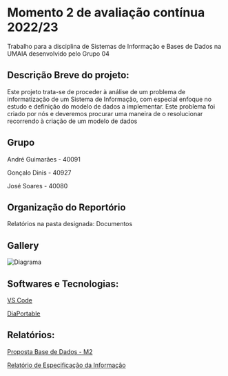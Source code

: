 # Momento 2 de avaliação contínua 2022/23


Trabalho para a disciplina de Sistemas de Informação e Bases de Dados na UMAIA desenvolvido pelo Grupo 04

## Descrição Breve do projeto:

Este projeto trata-se de proceder à análise de um problema de informatização de um Sistema de Informação, com especial enfoque no estudo e definição do
modelo de dados a implementar.
Este problema foi criado por nós e deveremos procurar uma maneira de o resolucionar recorrendo à criação de um modelo de dados


## Grupo
André Guimarães - 40091

Gonçalo Dinis - 40927

José Soares - 40080


## Organização do Reportório

Relatórios na pasta designada: Documentos


## Gallery

<img title="Diagrama" alt="Diagrama" src="Docs/rei/Diagram1.png">


## Softwares e Tecnologias:

[VS Code](https://code.visualstudio.com/)

[DiaPortable](https://portableapps.com/apps/office/dia_portable)


## Relatórios:

[Proposta Base de Dados - M2](https://github.com/JoseMSoares/TCM22-SIBD-G04/blob/74567ec05de9463f95cb0663200d56e587aa46fc/Momento%202%20-%20G04/PropostaBaseDados.pdf)

[Relatório de Especificação da Informação](https://github.com/JoseMSoares/TCM22-SIBD-G04/blob/1d8883926bb623f247a3fbeb9f4cb5dd8c30c752/Docs/rei/rei00.md)

